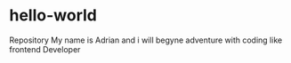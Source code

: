 # hello-world
Repository
My name is Adrian and i will begyne adventure with coding like frontend Developer
